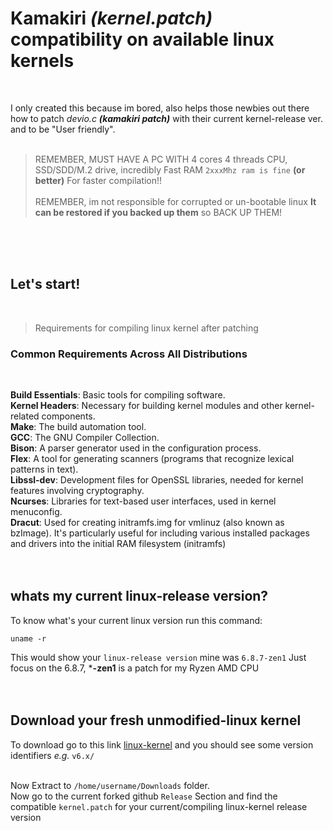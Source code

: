 # Kamakiri *(kernel.patch)* compatibility on available linux kernels
<br>

I only created this because im bored, also helps those newbies out there how to patch *devio.c* ***(kamakiri patch)*** with their current kernel-release ver. and to be "User friendly".
<br>
<br>

> REMEMBER, MUST HAVE A PC WITH 4 cores 4 threads CPU, SSD/SDD/M.2 drive, incredibly Fast RAM `2xxxMhz ram is fine` **(or better)** For faster compilation!!<br><br>
> REMEMBER, im not responsible for corrupted or un-bootable linux **It can be restored if you backed up them** so BACK UP THEM!
<br>
<br>
<br>

## Let's start!
<br>

> Requirements for compiling linux kernel after patching

### Common Requirements Across All Distributions
<br>

**Build Essentials**: Basic tools for compiling software.<br>
**Kernel Headers**: Necessary for building kernel modules and other kernel-related components.<br>
**Make**: The build automation tool.<br>
**GCC**: The GNU Compiler Collection.<br>
**Bison**: A parser generator used in the configuration process.<br>
**Flex**: A tool for generating scanners (programs that recognize lexical patterns in text).<br>
**Libssl-dev**: Development files for OpenSSL libraries, needed for kernel features involving cryptography.<br>
**Ncurses**: Libraries for text-based user interfaces, used in kernel menuconfig.<br>
**Dracut**: Used for creating initramfs.img for vmlinuz (also known as bzImage). It's particularly useful for including various installed packages and drivers into the initial RAM filesystem (initramfs)
<br><br><br>
## whats my current linux-release version?

To know what's your current linux version run this command:
```
uname -r
```
This would show your `linux-release version` mine was `6.8.7-zen1` Just focus on the 6.8.7, ***-zen1** is a patch for my Ryzen AMD CPU
<br><br><br>

## Download your fresh unmodified-linux kernel

To download go to this link [linux-kernel](https://mirrors.edge.kernel.org/pub/linux/kernel/) and you should see some version identifiers *e.g.* `v6.x/`
<br><br>

Now Extract to `/home/username/Downloads` folder.<br>
Now go to the current forked github `Release` Section and find the compatible `kernel.patch` for your current/compiling linux-kernel release version

